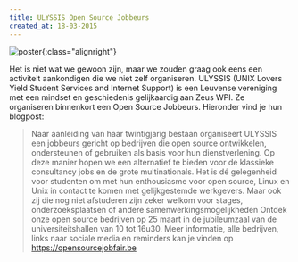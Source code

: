 ```yaml
---
title: ULYSSIS Open Source Jobbeurs
created_at: 18-03-2015
---
```


![poster](https://ulyssis.org/wp-content/uploads/2015/03/ULYSSIS-Jobbeurs-poster-finaal.png){:class="alignright"}

Het is niet wat we gewoon zijn, maar we zouden graag ook eens een activiteit aankondigen die we niet zelf organiseren. ULYSSIS (UNIX Lovers Yield Student Services and Internet Support) is een Leuvense vereniging met een mindset en geschiedenis gelijkaardig aan Zeus WPI. Ze organiseren binnenkort een Open Source Jobbeurs. Hieronder vind je hun blogpost:

> Naar aanleiding van haar twintigjarig bestaan organiseert ULYSSIS een jobbeurs gericht op bedrijven die open source ontwikkelen, ondersteunen of gebruiken als basis voor hun dienstverlening. Op deze manier hopen we een alternatief te bieden voor de klassieke consultancy jobs en de grote multinationals. Het is dé gelegenheid voor studenten om met hun enthousiasme voor open source, Linux en Unix in contact te komen met gelijkgestemde werkgevers. Maar ook zij die nog niet afstuderen zijn zeker welkom voor stages, onderzoeksplaatsen of andere samenwerkingsmogelijkheden Ontdek onze open source bedrijven op 25 maart in de jubileumzaal van de universiteitshallen van 10 tot 16u30\. Meer informatie, alle bedrijven, links naar sociale media en reminders kan je vinden op <https://opensourcejobfair.be>
